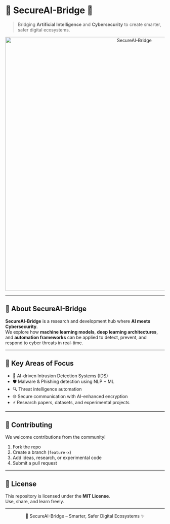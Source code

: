 # 🔐 SecureAI-Bridge 🤖

> Bridging **Artificial Intelligence** and **Cybersecurity** to create smarter, safer digital ecosystems.  

<p align="center">
  <img src="https://raw.githubusercontent.com/CharlesMburuAssets/secureai-bridge-banner/main/banner.gif" alt="SecureAI-Bridge" width="800"/>
</p>

---

## 🚀 About SecureAI-Bridge  
**SecureAI-Bridge** is a research and development hub where **AI meets Cybersecurity**.  
We explore how **machine learning models**, **deep learning architectures**, and **automation frameworks** can be applied to detect, prevent, and respond to cyber threats in real-time.  

---

## 🔹 Key Areas of Focus  
- 🧠 AI-driven Intrusion Detection Systems (IDS)  
- 🛡️ Malware & Phishing detection using NLP + ML  
- 🔍 Threat intelligence automation  
- 🌐 Secure communication with AI-enhanced encryption  
- ⚡ Research papers, datasets, and experimental projects  

---

## 🤝 Contributing  
We welcome contributions from the community!  

1. Fork the repo  
2. Create a branch (`feature-x`)  
3. Add ideas, research, or experimental code  
4. Submit a pull request  

---

## 📜 License  
This repository is licensed under the **MIT License**.  
Use, share, and learn freely.  

---

<p align="center"> 🔐 SecureAI-Bridge – Smarter, Safer Digital Ecosystems ✨ </p>

